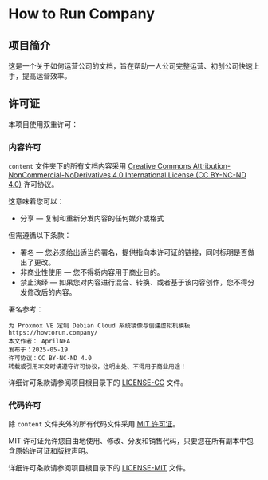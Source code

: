 # How to Run Company

## 项目简介

这是一个关于如何运营公司的文档，旨在帮助一人公司完整运营、初创公司快速上手，提高运营效率。

## 许可证

本项目使用双重许可：

### 内容许可
`content` 文件夹下的所有文档内容采用 [Creative Commons Attribution-NonCommercial-NoDerivatives 4.0 International License (CC BY-NC-ND 4.0)](https://creativecommons.org/licenses/by-nc-nd/4.0/) 许可协议。

这意味着您可以：
- 分享 — 复制和重新分发内容的任何媒介或格式

但需遵循以下条款：
- 署名 — 您必须给出适当的署名，提供指向本许可证的链接，同时标明是否做出了更改。
- 非商业性使用 — 您不得将内容用于商业目的。
- 禁止演绎 — 如果您对内容进行混合、转换、或者基于该内容创作，您不得分发修改后的内容。

署名参考：
```
为 Proxmox VE 定制 Debian Cloud 系统镜像与创建虚拟机模板
https://howtorun.company/
本文作者： AprilNEA
发布于：2025-05-19
许可协议：CC BY-NC-ND 4.0
转载或引用本文时请遵守许可协议，注明出处、不得用于商业用途！
```


详细许可条款请参阅项目根目录下的 [LICENSE-CC](LICENSE-CC) 文件。

### 代码许可
除 `content` 文件夹外的所有代码文件采用 [MIT 许可证](https://opensource.org/licenses/MIT)。

MIT 许可证允许您自由地使用、修改、分发和销售代码，只要您在所有副本中包含原始许可证和版权声明。

详细许可条款请参阅项目根目录下的 [LICENSE-MIT](LICENSE-MIT) 文件。

